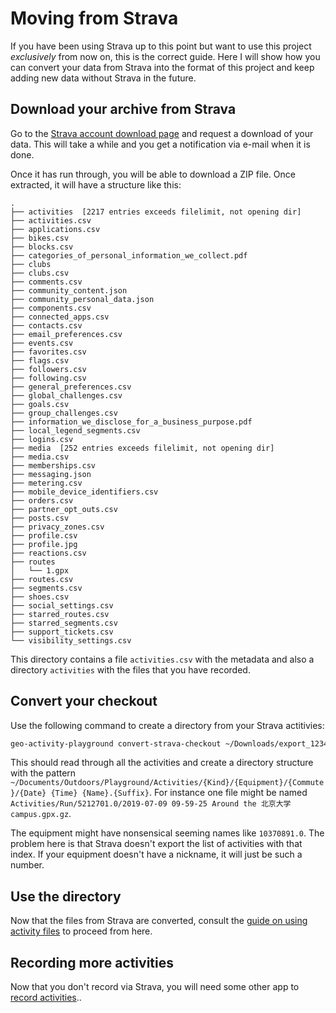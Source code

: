 # Moving from Strava

If you have been using Strava up to this point but want to use this project _exclusively_ from now on, this is the correct guide. Here I will show how you can convert your data from Strava into the format of this project and keep adding new data without Strava in the future.

## Download your archive from Strava

Go to the [Strava account download page](https://www.strava.com/athlete/delete_your_account) and request a download of your data. This will take a while and you get a notification via e-mail when it is done.

Once it has run through, you will be able to download a ZIP file. Once extracted, it will have a structure like this:

```
.
├── activities  [2217 entries exceeds filelimit, not opening dir]
├── activities.csv
├── applications.csv
├── bikes.csv
├── blocks.csv
├── categories_of_personal_information_we_collect.pdf
├── clubs
├── clubs.csv
├── comments.csv
├── community_content.json
├── community_personal_data.json
├── components.csv
├── connected_apps.csv
├── contacts.csv
├── email_preferences.csv
├── events.csv
├── favorites.csv
├── flags.csv
├── followers.csv
├── following.csv
├── general_preferences.csv
├── global_challenges.csv
├── goals.csv
├── group_challenges.csv
├── information_we_disclose_for_a_business_purpose.pdf
├── local_legend_segments.csv
├── logins.csv
├── media  [252 entries exceeds filelimit, not opening dir]
├── media.csv
├── memberships.csv
├── messaging.json
├── metering.csv
├── mobile_device_identifiers.csv
├── orders.csv
├── partner_opt_outs.csv
├── posts.csv
├── privacy_zones.csv
├── profile.csv
├── profile.jpg
├── reactions.csv
├── routes
│   └── 1.gpx
├── routes.csv
├── segments.csv
├── shoes.csv
├── social_settings.csv
├── starred_routes.csv
├── starred_segments.csv
├── support_tickets.csv
└── visibility_settings.csv
```

This directory contains a file `activities.csv` with the metadata and also a directory `activities` with the files that you have recorded.

## Convert your checkout

Use the following command to create a directory from your Strava actitivies:

```bash
geo-activity-playground convert-strava-checkout ~/Downloads/export_123456/ ~/Documents/Outdoors/Playground
```

This should read through all the activities and create a directory structure with the pattern `~/Documents/Outdoors/Playground/Activities/{Kind}/{Equipment}/{Commute}/{Date} {Time} {Name}.{Suffix}`. For instance one file might be named `Activities/Run/5212701.0/2019-07-09 09-59-25 Around the 北京大学 campus.gpx.gz`.

The equipment might have nonsensical seeming names like `10370891.0`. The problem here is that Strava doesn't export the list of activities with that index. If your equipment doesn't have a nickname, it will just be such a number.

## Use the directory

Now that the files from Strava are converted, consult the [guide on using activity files](import-activity-files.md) to proceed from here.

## Recording more activities

Now that you don't record via Strava, you will need some other app to [record activities](record-activities.md)..